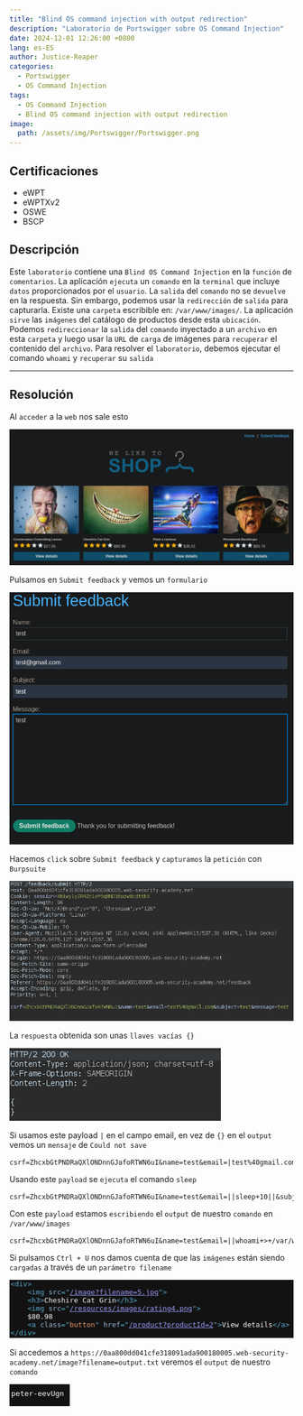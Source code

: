 ```yaml
---
title: "Blind OS command injection with output redirection"
description: "Laboratorio de Portswigger sobre OS Command Injection"
date: 2024-12-01 12:26:00 +0800
lang: es-ES
author: Justice-Reaper
categories:
  - Portswigger
  - OS Command Injection
tags:
  - OS Command Injection
  - Blind OS command injection with output redirection
image:
  path: /assets/img/Portswigger/Portswigger.png
---
```


## Certificaciones

- eWPT
- eWPTXv2
- OSWE
- BSCP
  
## Descripción

Este `laboratorio` contiene una `Blind OS Command Injection` en la `función` de `comentarios`. La aplicación `ejecuta` un `comando` en la `terminal` que incluye `datos` proporcionados por el `usuario`. La `salida` del `comando` no se `devuelve` en la respuesta. Sin embargo, podemos usar la `redirección` de `salida` para capturarla. Existe una `carpeta` escribible en: `/var/www/images/`. La aplicación `sirve` las `imágenes` del catálogo de productos desde esta `ubicación`. Podemos `redireccionar` la `salida` del `comando` inyectado a un `archivo` en esta `carpeta` y luego usar la `URL` de `carga` de imágenes para `recuperar` el contenido del `archivo`. Para resolver el `laboratorio`, debemos ejecutar el comando `whoami` y `recuperar` su `salida`

---

## Resolución

Al `acceder` a la `web` nos sale esto

![](/assets/img/OS-Command-Injection-Lab-3/image_1.png)

Pulsamos en `Submit feedback` y vemos un `formulario`

![](/assets/img/OS-Command-Injection-Lab-3/image_2.png)

Hacemos `click` sobre `Submit feedback` y `capturamos` la `petición` con `Burpsuite`

![](/assets/img/OS-Command-Injection-Lab-3/image_3.png)

La `respuesta` obtenida son unas `llaves vacías {}`

![](/assets/img/OS-Command-Injection-Lab-3/image_4.png)

Si usamos este payload `|` en el campo email, en vez de `{}` en el `output` vemos un `mensaje` de `Could not save`

```
csrf=ZhcxbGtPNDRaQXlONDnnGJafoRTWN6uI&name=test&email=|test%40gmail.com&subject=test&message=test
```

Usando este `payload` se `ejecuta` el comando `sleep`

```
csrf=ZhcxbGtPNDRaQXlONDnnGJafoRTWN6uI&name=test&email=||sleep+10||&subject=test&message=test
```

Con este `payload` estamos `escribiendo` el `output` de nuestro `comando` en `/var/www/images`

```
csrf=ZhcxbGtPNDRaQXlONDnnGJafoRTWN6uI&name=test&email=||whoami+>+/var/www/images/output.txt||&subject=test&message=test
```

Si pulsamos `Ctrl + U` nos damos cuenta de que las `imágenes` están siendo `cargadas` a través de un `parámetro filename`

![](/assets/img/OS-Command-Injection-Lab-3/image_5.png)

Si accedemos a `https://0aa800dd041cfe318091ada900180005.web-security-academy.net/image?filename=output.txt` veremos el `output` de nuestro `comando`

![](/assets/img/OS-Command-Injection-Lab-3/image_6.png)
